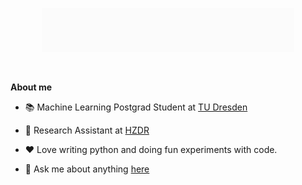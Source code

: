 <p align="center"><a href="https://sutariyaraj.github.io"><img width="80%" src="./assets/readme_header.gif" /></a></p>

<br />

**About me**

- 📚 Machine Learning Postgrad Student at [TU Dresden](http://tu-dresden.de/)

- 💼 Research Assistant at [HZDR](https://www.hzdr.de/)

- ❤️ Love writing python and doing fun experiments with code. 

- 💬 Ask me about anything [here](https://github.com/sutariyaraj/sutariyaraj/issues) 

